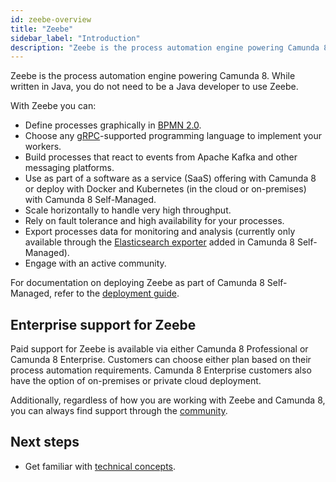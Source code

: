 ```yaml
---
id: zeebe-overview
title: "Zeebe"
sidebar_label: "Introduction"
description: "Zeebe is the process automation engine powering Camunda 8."
---
```


Zeebe is the process automation engine powering Camunda 8. While written in Java, you do not need to be a Java developer to use Zeebe.

With Zeebe you can:

- Define processes graphically in [BPMN 2.0](../modeler/bpmn/bpmn-coverage.md).
- Choose any [gRPC](/apis-tools/grpc.md)-supported programming language to implement your workers.
- Build processes that react to events from Apache Kafka and other messaging platforms.
- Use as part of a software as a service (SaaS) offering with Camunda 8 or deploy with Docker and Kubernetes (in the cloud or on-premises) with Camunda 8 Self-Managed.
- Scale horizontally to handle very high throughput.
- Rely on fault tolerance and high availability for your processes.
- Export processes data for monitoring and analysis (currently only available through the [Elasticsearch exporter](https://github.com/camunda/zeebe/tree/stable/8.1/exporters/elasticsearch-exporter) added in Camunda 8 Self-Managed).
- Engage with an active community.

For documentation on deploying Zeebe as part of Camunda 8 Self-Managed, refer to the [deployment guide](../../self-managed/zeebe-deployment/zeebe-installation.md).

## Enterprise support for Zeebe

Paid support for Zeebe is available via either Camunda 8 Professional or Camunda 8 Enterprise. Customers can choose either plan based on their process automation requirements. Camunda 8 Enterprise customers also have the option of on-premises or private cloud deployment.

Additionally, regardless of how you are working with Zeebe and Camunda 8, you can always find support through the [community](/contact/).

## Next steps

- Get familiar with [technical concepts](technical-concepts/technical-concepts-overview.md).
